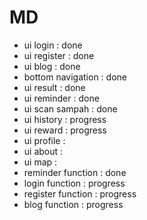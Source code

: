 # MD

- ui login : done
- ui register : done
- ui blog : done
- bottom navigation : done
- ui result : done
- ui reminder : done
- ui scan sampah : done
- ui history : progress
- ui reward : progress
- ui profile : 
- ui about :
- ui map :
- reminder function : done
- login function : progress
- register function : progress
- blog function : progress
